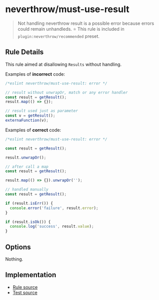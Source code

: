 # neverthrow/must-use-result

> Not handling neverthrow result is a possible error because errors could remain unhandleds.
> ⭐️ This rule is included in `plugin:neverthrow/recommended` preset.

## Rule Details

This rule aimed at disallowing `Results` without handling.

Examples of **incorrect** code:

```js
/*eslint neverthrow/must-use-result: error */

// result without unwrapOr, match or any error handler
const result = getResult();
result.map(() => {});

// result used just as parameter
const v = getResult();
externaFunction(v);
```

Examples of **correct** code:

```js
/*eslint neverthrow/must-use-result: error */

const result = getResult();

result.unwrapOr();

// after call a map
const result = getResult();

result.map(() => {}).unwrapOr('');

// handled manually
const result = getResult();

if (result.isErr()) {
  console.error('failure', result.error);
}

if (result.isOk()) {
  console.log('success', result.value);
}
```

## Options

Nothing.

## Implementation

- [Rule source](../../src/rules/must-use-result.ts)
- [Test source](../../tests/rules/must-use-result.ts)

